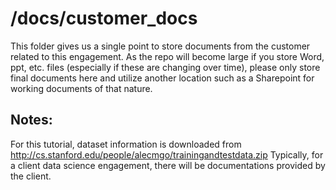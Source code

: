 # /docs/customer_docs

This folder gives us a single point to store documents from the customer related to this engagement. As the repo will become large if you store Word, ppt, etc. files (especially if these are changing over time), please only store final documents here and utilize another location such as a Sharepoint for working documents of that nature.

## Notes:
For this tutorial, dataset information is downloaded from http://cs.stanford.edu/people/alecmgo/trainingandtestdata.zip
Typically, for a client data science engagement, there will be documentations provided by the client.